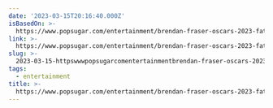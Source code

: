 ```yaml
---
date: '2023-03-15T20:16:40.000Z'
isBasedOn: >-
  https://www.popsugar.com/entertainment/brendan-fraser-oscars-2023-fatphobic-49114114
link: >-
  https://www.popsugar.com/entertainment/brendan-fraser-oscars-2023-fatphobic-49114114
slug: >-
  2023-03-15-httpswwwpopsugarcomentertainmentbrendan-fraser-oscars-2023-fatphobic-49114114
tags:
  - entertainment
title: >-
  https://www.popsugar.com/entertainment/brendan-fraser-oscars-2023-fatphobic-49114114
---
```


